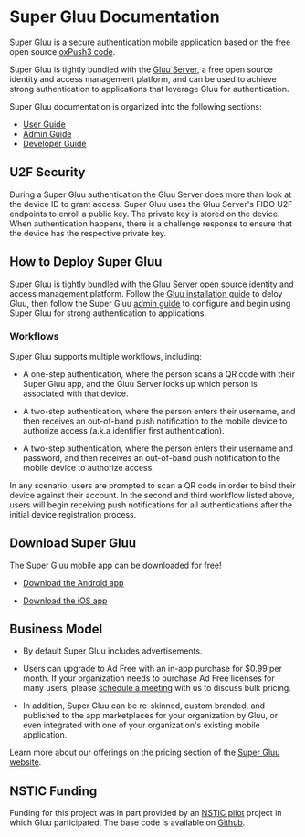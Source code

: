# Super Gluu Documentation
Super Gluu is a secure authentication mobile application based on the free open source [oxPush3 code](https://github.com/GluuFederation/oxPush3). 

Super Gluu is tightly bundled with the [Gluu Server](https://gluu.org/gluu-server), a free open source identity and access management platform, and can be used to achieve strong authentication to applications that leverage Gluu for authentication.

Super Gluu documentation is organized into the following sections:

- [User Guide](./user-guide/index.md)
- [Admin Guide](./admin-guide/index.md)
- [Developer Guide](./developer-guide/index.md)

## U2F Security
During a Super Gluu authentication the Gluu Server does more than look at the device ID to grant access. Super Gluu uses the Gluu Server's FIDO U2F endpoints to enroll a public key. The private key is stored on the device. When authentication happens, there is a challenge response to ensure that the device has the respective private key. 

## How to Deploy Super Gluu 
Super Gluu is tightly bundled with the [Gluu Server](https://gluu.org/gluu-server) open source identity and access management platform. Follow the [Gluu installation guide](https://gluu.org/docs/ce/installation-guide/) to deloy Gluu, then follow the Super Gluu [admin guide](https://gluu.org/docs/ce/authn-guide/supergluu/) to configure and begin using Super Gluu for strong authentication to applications. 

### Workflows
Super Gluu supports multiple workflows, including: 

- A one-step authentication, where the person scans a QR code with their Super Gluu app, and the Gluu Server looks up which person is associated with that device. 

- A two-step authentication, where the person enters their username, and then receives an out-of-band push notification to the mobile device to authorize access (a.k.a identifier first authentication).

- A two-step authentication, where the person enters their username and password, and then receives an out-of-band push notification to the mobile device to authorize access.   

In any scenario, users are prompted to scan a QR code in order to bind their device against their account. In the second and third workflow listed above, users will begin receiving push notifications for all authentications after the initial device registration process. 

## Download Super Gluu		
The Super Gluu mobile app can be downloaded for free!

 - [Download the Android app](https://play.google.com/store/apps/details?id=gluu.super.gluu)

 - [Download the iOS app](https://itunes.apple.com/us/app/super-gluu/id1093479646?ls=1&mt=8)

## Business Model 		
 
 - By default Super Gluu includes advertisements.    		
		
 - Users can upgrade to Ad Free with an in-app purchase for $0.99 per month. If your organization needs to purchase Ad Free licenses for many users, please [schedule a meeting](https://gluu.org/booking) with us to discuss bulk pricing.
 		
 - In addition, Super Gluu can be re-skinned, custom branded, and published to the app marketplaces for your organization by Gluu, or even integrated with one of your organization's existing mobile application. 	
 		
 Learn more about our offerings on the pricing section of the [Super Gluu website](http://super.gluu.org/).  

## NSTIC Funding
Funding for this project was in part provided by an [NSTIC pilot](https://www.nist.gov/itl/tig/pilot-projects#MorphoTrust_USA) project in which Gluu participated. The base code is available on [Github]( https://github.com/GluuFederation/oxPush3). 

